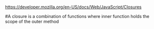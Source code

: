 https://developer.mozilla.org/en-US/docs/Web/JavaScript/Closures

#A closure is a combination of functions where inner function holds the scope of the outer method